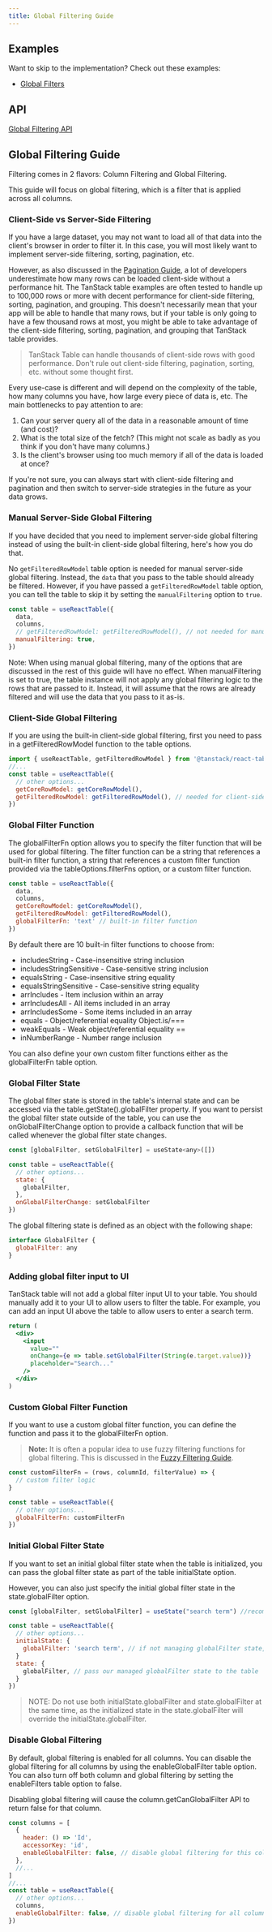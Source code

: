```yaml
---
title: Global Filtering Guide
---
```


## Examples

Want to skip to the implementation? Check out these examples:

- [Global Filters](https://github.com/TanStack/table/tree/main/examples/react/filters-global)

## API

[Global Filtering API](../../api/features/global-filtering)

## Global Filtering Guide

Filtering comes in 2 flavors: Column Filtering and Global Filtering.

This guide will focus on global filtering, which is a filter that is applied across all columns.

### Client-Side vs Server-Side Filtering

If you have a large dataset, you may not want to load all of that data into the client's browser in order to filter it. In this case, you will most likely want to implement server-side filtering, sorting, pagination, etc.

However, as also discussed in the [Pagination Guide](../../guide/pagination#should-you-use-client-side-pagination), a lot of developers underestimate how many rows can be loaded client-side without a performance hit. The TanStack table examples are often tested to handle up to 100,000 rows or more with decent performance for client-side filtering, sorting, pagination, and grouping. This doesn't necessarily mean that your app will be able to handle that many rows, but if your table is only going to have a few thousand rows at most, you might be able to take advantage of the client-side filtering, sorting, pagination, and grouping that TanStack table provides.

> TanStack Table can handle thousands of client-side rows with good performance. Don't rule out client-side filtering, pagination, sorting, etc. without some thought first.

Every use-case is different and will depend on the complexity of the table, how many columns you have, how large every piece of data is, etc. The main bottlenecks to pay attention to are:

1. Can your server query all of the data in a reasonable amount of time (and cost)?
2. What is the total size of the fetch? (This might not scale as badly as you think if you don't have many columns.)
3. Is the client's browser using too much memory if all of the data is loaded at once?

If you're not sure, you can always start with client-side filtering and pagination and then switch to server-side strategies in the future as your data grows.

### Manual Server-Side Global Filtering

If you have decided that you need to implement server-side global filtering instead of using the built-in client-side global filtering, here's how you do that.

No `getFilteredRowModel` table option is needed for manual server-side global filtering. Instead, the `data` that you pass to the table should already be filtered. However, if you have passed a `getFilteredRowModel` table option, you can tell the table to skip it by setting the `manualFiltering` option to `true`.

```jsx
const table = useReactTable({
  data,
  columns,
  // getFilteredRowModel: getFilteredRowModel(), // not needed for manual server-side global filtering
  manualFiltering: true,
})
```

Note: When using manual global filtering, many of the options that are discussed in the rest of this guide will have no effect. When manualFiltering is set to true, the table instance will not apply any global filtering logic to the rows that are passed to it. Instead, it will assume that the rows are already filtered and will use the data that you pass to it as-is.

### Client-Side Global Filtering

If you are using the built-in client-side global filtering, first you need to pass in a getFilteredRowModel function to the table options.

```jsx
import { useReactTable, getFilteredRowModel } from '@tanstack/react-table'
//...
const table = useReactTable({
  // other options...
  getCoreRowModel: getCoreRowModel(),
  getFilteredRowModel: getFilteredRowModel(), // needed for client-side global filtering
})
```

### Global Filter Function

The globalFilterFn option allows you to specify the filter function that will be used for global filtering. The filter function can be a string that references a built-in filter function, a string that references a custom filter function provided via the tableOptions.filterFns option, or a custom filter function.

```jsx
const table = useReactTable({
  data,
  columns,
  getCoreRowModel: getCoreRowModel(),
  getFilteredRowModel: getFilteredRowModel(),
  globalFilterFn: 'text' // built-in filter function
})
```

By default there are 10 built-in filter functions to choose from:

- includesString - Case-insensitive string inclusion
- includesStringSensitive - Case-sensitive string inclusion
- equalsString - Case-insensitive string equality
- equalsStringSensitive - Case-sensitive string equality
- arrIncludes - Item inclusion within an array
- arrIncludesAll - All items included in an array
- arrIncludesSome - Some items included in an array
- equals - Object/referential equality Object.is/===
- weakEquals - Weak object/referential equality ==
- inNumberRange - Number range inclusion

You can also define your own custom filter functions either as the globalFilterFn table option.

### Global Filter State

The global filter state is stored in the table's internal state and can be accessed via the table.getState().globalFilter property. If you want to persist the global filter state outside of the table, you can use the onGlobalFilterChange option to provide a callback function that will be called whenever the global filter state changes.

```jsx
const [globalFilter, setGlobalFilter] = useState<any>([])

const table = useReactTable({
  // other options...
  state: {
    globalFilter,
  },
  onGlobalFilterChange: setGlobalFilter
})
```

The global filtering state is defined as an object with the following shape:

```jsx
interface GlobalFilter {
  globalFilter: any
}
```

### Adding global filter input to UI

TanStack table will not add a global filter input UI to your table. You should manually add it to your UI to allow users to filter the table. For example, you can add an input UI above the table to allow users to enter a search term.

```jsx
return (
  <div>
    <input
      value=""
      onChange={e => table.setGlobalFilter(String(e.target.value))}
      placeholder="Search..."
    />
  </div>
)
```

### Custom Global Filter Function

If you want to use a custom global filter function, you can define the function and pass it to the globalFilterFn option.

> **Note:** It is often a popular idea to use fuzzy filtering functions for global filtering. This is discussed in the [Fuzzy Filtering Guide](../fuzzy-filtering.md).

```jsx
const customFilterFn = (rows, columnId, filterValue) => {
  // custom filter logic
}

const table = useReactTable({
  // other options...
  globalFilterFn: customFilterFn
})
```

### Initial Global Filter State

If you want to set an initial global filter state when the table is initialized, you can pass the global filter state as part of the table initialState option.

However, you can also just specify the initial global filter state in the state.globalFilter option.

```jsx
const [globalFilter, setGlobalFilter] = useState("search term") //recommended to initialize globalFilter state here

const table = useReactTable({
  // other options...
  initialState: {
    globalFilter: 'search term', // if not managing globalFilter state, set initial state here
  }
  state: {
    globalFilter, // pass our managed globalFilter state to the table
  }
})
```

> NOTE: Do not use both initialState.globalFilter and state.globalFilter at the same time, as the initialized state in the state.globalFilter will override the initialState.globalFilter.

### Disable Global Filtering

By default, global filtering is enabled for all columns. You can disable the global filtering for all columns by using the enableGlobalFilter table option. You can also turn off both column and global filtering by setting the enableFilters table option to false.

Disabling global filtering will cause the column.getCanGlobalFilter API to return false for that column.

```jsx
const columns = [
  {
    header: () => 'Id',
    accessorKey: 'id',
    enableGlobalFilter: false, // disable global filtering for this column
  },
  //...
]
//...
const table = useReactTable({
  // other options...
  columns,
  enableGlobalFilter: false, // disable global filtering for all columns
})
```
